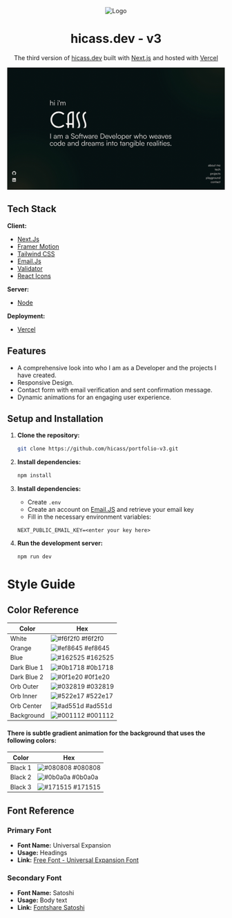 <div align='center'>
    <Img alt='Logo' src='./src/app/favicon.ico' width='30px'/>
</div>
<h1 align='center'>
  hicass.dev - v3
</h1>
<p align='center'>
  The third version of <a href='https://www.hicass.dev/' target='_blank'>hicass.dev</a> built with <a href='https://nextjs.org/' target='_blank'>Next.js</a> and hosted with <a href='https://vercel.com/' target='_blank'>Vercel</a>
</p>

<div align='center'>
    <Img alt='App Screen Shot' src='./public/images/readme.png'>
</div>


## Tech Stack

**Client:** 
- [Next.Js](https://nextjs.org/)
- [Framer Motion](https://www.framer.com/motion/)
- [Tailwind CSS](https://tailwindcss.com/)
- [Email.Js](https://www.emailjs.com/)
- [Validator](https://www.npmjs.com/package/validator)
- [React Icons](https://react-icons.github.io/react-icons/)

**Server:** 
- [Node](https://nodejs.org/en)

**Deployment:**
- [Vercel](https://vercel.com/)

## Features

- A comprehensive look into who I am as a Developer and the projects I have created.
- Responsive Design.
- Contact form with email verification and sent confirmation message.
- Dynamic animations for an engaging user experience.

## Setup and Installation

1. **Clone the repository:**

   ```bash
   git clone https://github.com/hicass/portfolio-v3.git

   ```

2. **Install dependencies:**

   ```bash
   npm install

   ```
3. **Install dependencies:**

   - Create `.env`
   - Create an account on [Email.JS](https://www.emailjs.com/) and retrieve your email key
   - Fill in the necessary environment variables:

   ```
   NEXT_PUBLIC_EMAIL_KEY=<enter your key here>
   ```

4. **Run the development server:**

   ```bash
   npm run dev
   ```

# Style Guide

## Color Reference

| Color             | Hex                                                                |
| ----------------- | ------------------------------------------------------------------ |
| White | ![#f6f2f0](https://via.placeholder.com/10/f6f2f0f?text=+) #f6f2f0|
| Orange | ![#ef8645](https://via.placeholder.com/10/ef8645?text=+) #ef8645 |
| Blue | ![#162525](https://via.placeholder.com/10/162525?text=+) #162525 |
| Dark Blue 1 | ![#0b1718](https://via.placeholder.com/10/0b1718?text=+) #0b1718 |
| Dark Blue 2 | ![#0f1e20](https://via.placeholder.com/10/0f1e20?text=+) #0f1e20 |
| Orb Outer | ![#032819](https://via.placeholder.com/10/032819?text=+) #032819 |
| Orb Inner | ![#522e17](https://via.placeholder.com/10/522e17?text=+) #522e17 |
| Orb Center | ![#ad551d](https://via.placeholder.com/10/ad551d?text=+) #ad551d |
| Background | ![#001112](https://via.placeholder.com/10/001112?text=+) #001112 |


#### There is subtle gradient animation for the background that uses the following colors:

| Color             | Hex                                                                |
| ----------------- | ------------------------------------------------------------------ |
| Black 1 | ![#080808](https://via.placeholder.com/10/080808?text=+) #080808|
| Black 2 | ![#0b0a0a](https://via.placeholder.com/10/0b0a0a?text=+) #0b0a0a |
| Black 3 | ![#171515](https://via.placeholder.com/10/171515?text=+) #171515 |

## Font Reference

### Primary Font

- **Font Name:** Universal Expansion
- **Usage:** Headings
- **Link:** [Free Font - Universal Expansion Font](https://www.behance.net/gallery/206662013/Free-Font-Universal-Expansion-Font?tracking_source=search_projects%7Cfree+font&l=699)

### Secondary Font

- **Font Name:** Satoshi
- **Usage:** Body text
- **Link:** [Fontshare Satoshi](https://www.fontshare.com/fonts/satoshi)